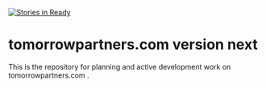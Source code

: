 [![Stories in Ready](https://badge.waffle.io/TomorrowPartners/tomorrow-web.png?label=ready&title=Ready)](https://waffle.io/TomorrowPartners/tomorrow-web?utm_source=badge)

# tomorrowpartners.com version next
This is the repository for planning and active development work on tomorrowpartners.com .
